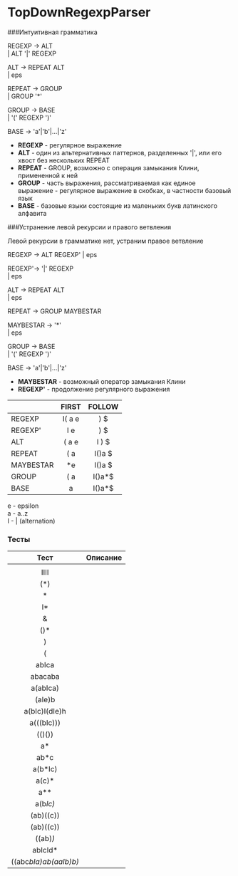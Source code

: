 TopDownRegexpParser
===================

###Интуитивная грамматика

REGEXP -> ALT       
        | ALT '|' REGEXP

ALT    -> REPEAT ALT    
        | eps

REPEAT -> GROUP         
        | GROUP '*'

GROUP  -> BASE          
        | '(' REGEXP ')'

BASE   -> 'a'|'b'|...|'z'

* **REGEXP** - регулярное выражение
* **ALT** - один из альтернативных паттернов, разделенных '|', или его хвост
  без нескольких REPEAT
* **REPEAT** - GROUP, возможно с операция замыкания Клини, примененной к ней
* **GROUP** - часть выражения, рассматриваемая как единое выражение -
регулярное выражение в скобках, в частности базовый язык
* **BASE** - базовые языки состоящие из маленьких букв латинского алфавита

###Устранение левой рекурсии и правого ветвления

Левой рекурсии в грамматике нет, устраним правое ветвление

REGEXP -> ALT REGEXP'
        | eps

REGEXP'-> '|' REGEXP  
        | eps

ALT    -> REPEAT ALT    
        | eps

REPEAT -> GROUP MAYBESTAR        
        
MAYBESTAR -> '*'  
           | eps

GROUP  -> BASE          
        | '(' REGEXP ')'

BASE   -> 'a'|'b'|...|'z'

* **MAYBESTAR** - возможный оператор замыкания Клини
* **REGEXP'** - продолжение регулярного выражения

|             | FIRST      |     FOLLOW    |
|:------------|:----------:|:-------------:|
| REGEXP      | I( a e     |   )  $        |
| REGEXP'     | I    e     |   )  $        |
| ALT         |  ( a e     | I )  $        |
| REPEAT      |  ( a       | I()a $        |
| MAYBESTAR   |     *e     | I()a $        |
| GROUP       |  ( a       | I()a*$        |
| BASE        |    a       | I()a*$        |

e - epsilon    
a - a..z      
I - | (alternation)       

### Тесты
|  Тест                | Описание               |
|:--------------------:|:-----------------------|
|                      ||
|   IIII               ||
|   (*)                ||
|    *                 ||
|    I*                ||
|       &              ||
|    ()*               ||
| )                    ||
| (                    ||
| abIca                ||
| abacaba              ||
|  a(abIca)            ||
|  (aIe)b              ||
|  a(bIc)I(dIe)h       ||
|  a(((bIc)))          ||
| (()())               ||
| a*                   ||
| ab*c                 ||
| a(b*Ic)              ||
| a(c)*                ||
| a**                  ||
| a(b*Ic)*             ||
| (ab)((c))            ||
| (ab)((c))            ||
| ((ab)*)*             ||
| abIcId*              ||
|((abc*bIa)*ab(aaIb*)b)*||
